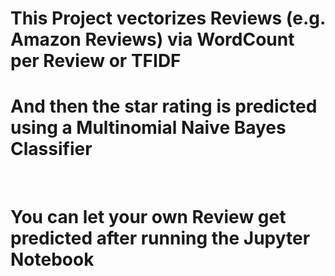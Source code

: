 # This Project vectorizes Reviews (e.g. Amazon Reviews) via WordCount per Review or TFIDF
# And then the star rating is predicted using a Multinomial Naive Bayes Classifier
<br>

# You can let your own Review get predicted after running the Jupyter Notebook
